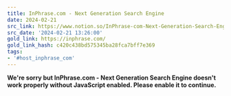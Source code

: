 ```yaml
---
title: InPhrase.com - Next Generation Search Engine
date: 2024-02-21
src_link: https://www.notion.so/InPhrase-com-Next-Generation-Search-Engine-e2e4ff1b003e4a3898849140c0e7d192
src_date: '2024-02-21 13:26:00'
gold_link: https://inphrase.com/
gold_link_hash: c420c438bd575345ba28fca7bff7e369
tags:
- '#host_inphrase_com'
---
```


**We're sorry but InPhrase.com - Next Generation Search Engine doesn't work properly without JavaScript enabled. Please enable it to continue.**